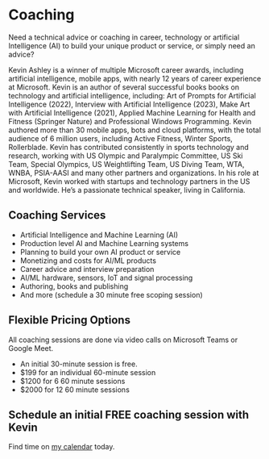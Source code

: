# Coaching

Need a technical advice or coaching in career, technology or artificial Intelligence (AI) to build your unique product or service, or simply need an advice? 

Kevin Ashley is a winner of multiple Microsoft career awards, including artificial intelligence, mobile apps, with nearly 12 years of career experience at Microsoft. Kevin is an author of several successful books books on technology and artificial intelligence, including: Art of Prompts for Artificial Intelligence (2022), Interview with Artificial Intelligence (2023), Make Art with Artificial Intelligence (2021), Applied Machine Learning for Health and Fitness (Springer Nature) and Professional Windows Programming. Kevin authored more than 30 mobile apps, bots and cloud platforms, with the total audience of 6 million users, including Active Fitness, Winter Sports, Rollerblade. Kevin has contributed consistently in sports technology and research, working with US Olympic and Paralympic Committee, US Ski Team, Special Olympics, US Weightlifting Team, US Diving Team, WTA, WNBA, PSIA-AASI and many other partners and organizations. In his role at Microsoft, Kevin worked with startups and technology partners in the US and worldwide. He’s a passionate technical speaker, living in California.

## Coaching Services

- Artificial Intelligence and Machine Learning (AI)
- Production level AI and Machine Learning systems
- Planning to build your own AI product or service
- Monetizing and costs for AI/ML products
- Career advice and interview preparation
- AI/ML hardware, sensors, IoT and signal processing
- Authoring, books and publishing
- And more (schedule a 30 minute free scoping session)

## Flexible Pricing Options

All coaching sessions are done via video calls on Microsoft Teams or Google Meet.

- An initial 30-minute session is free.
- $199 for an individual 60-minute session 
- $1200 for 6 60 minute sessions
- $2000 for 12 60 minute sessions

## Schedule an initial FREE coaching session with Kevin

Find time on [my calendar](https://calendly.com/askainow/kevin-ashley-30-min) today.